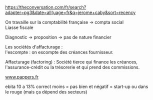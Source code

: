 https://theconversation.com/fr/search?adapter=pg3&date=all⟨uage=fr&q=jerome+caby&sort=recency  
  
On travaille sur la comptabilité française -> compta social  
Liasse fiscale  
  
Diagnostic -> proposition -> pas de nature financier  
  
Les sociétés d'affacturage :  
l'escompte : on escompte des créances fournisseur.  

Affacturage (factoring) :
Société tierce qui finance les créances, l'assurance-crédit ou la trésorerie et qui prend des commissions.
  
www.pappers.fr  
  
ebita 10 a 13% correct moins = pas bien et négatif = start-up ou dans le rouge (mais ça dépend des secteurs)